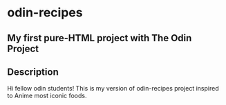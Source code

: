# odin-recipes
## My first pure-HTML project with The Odin Project
## Description
Hi fellow odin students! This is my version of odin-recipes project inspired to Anime most iconic foods.